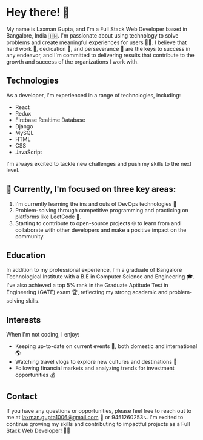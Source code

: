 # Hey there! 👋

My name is Laxman Gupta, and I'm a Full Stack Web Developer based in Bangalore, India 🇮🇳. I'm passionate about using technology to solve problems and create meaningful experiences for users 👨‍💻. I believe that hard work 💪, dedication 🙌, and perseverance 🚀 are the keys to success in any endeavor, and I'm committed to delivering results that contribute to the growth and success of the organizations I work with.

## Technologies

As a developer, I'm experienced in a range of technologies, including:

- React
- Redux
- Firebase Realtime Database
- Django
- MySQL
- HTML
- CSS
- JavaScript

I'm always excited to tackle new challenges and push my skills to the next level.

## 🌱 Currently, I'm focused on three key areas:
1.  I'm currently learning the ins and outs of DevOps technologies 🤖
2. Problem-solving through competitive programming and practicing on platforms like LeetCode 🤔.
3. Starting to contribute to open-source projects 🌐 to learn from and collaborate with other developers and make a positive impact on the community.


## Education

In addition to my professional experience, I'm a graduate of Bangalore Technological Institute with a B.E in Computer Science and Engineering 🎓. I've also achieved a top 5% rank in the Graduate Aptitude Test in Engineering (GATE) exam 🏆, reflecting my strong academic and problem-solving skills.

## Interests

When I'm not coding, I enjoy:

- Keeping up-to-date on current events 📰, both domestic and international 🌎
- Watching travel vlogs to explore new cultures and destinations 🌴
- Following financial markets and analyzing trends for investment opportunities 💰

## Contact

If you have any questions or opportunities, please feel free to reach out to me at laxman.gupta1006@gmail.com 📩 or 9451260253 📞. I'm excited to continue growing my skills and contributing to impactful projects as a Full Stack Web Developer! 👨‍💻
